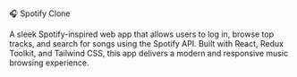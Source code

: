 🎧 Spotify Clone

A sleek Spotify-inspired web app that allows users to log in, browse top tracks, and search for songs using the Spotify API. Built with React, Redux Toolkit, and Tailwind CSS, this app delivers a modern and responsive music browsing experience.

